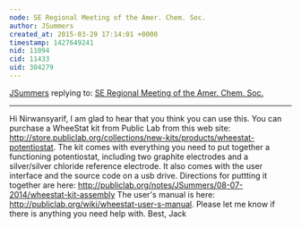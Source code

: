 ```yaml
---
node: SE Regional Meeting of the Amer. Chem. Soc.
author: JSummers
created_at: 2015-03-29 17:14:01 +0000
timestamp: 1427649241
nid: 11094
cid: 11433
uid: 304279
---
```




[JSummers](../profile/JSummers) replying to: [SE Regional Meeting of the Amer. Chem. Soc.](../notes/JSummers/09-01-2014/se-regional-meeting-of-the-amer-chem-soc)

----
Hi Nirwansyarif,
I am glad to hear that you think you can use this.
You can purchase a WheeStat kit from Public Lab from this web site: http://store.publiclab.org/collections/new-kits/products/wheestat-potentiostat.    The kit comes with everything you need to put together a functioning potentiostat, including two graphite electrodes and a silver/silver chloride reference electrode.  It also comes with the user interface and the source code on a usb drive.
Directions for puttting it together are here: http://publiclab.org/notes/JSummers/08-07-2014/wheestat-kit-assembly
The user's manual is here: http://publiclab.org/wiki/wheestat-user-s-manual.
Please let me know if there is anything you need help with.
Best,
Jack